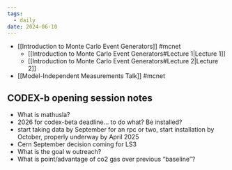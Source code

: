 ```yaml
---
tags:
  - daily
date: 2024-06-10
---
```

- [[Introduction to Monte Carlo Event Generators]] #mcnet 
	- [[Introduction to Monte Carlo Event Generators#Lecture 1|Lecture 1]]
	- [[Introduction to Monte Carlo Event Generators#Lecture 2|Lecture 2]]
- [[Model-Independent Measurements Talk]] #mcnet 

## CODEX-b opening session notes
- What is mathusla?
- 2026 for codex-beta deadline… to do what? Be installed?
- start taking data by September for an rpc or two, start installation by October, properly underway by April 2025
- Cern September decision coming for LS3
- What is the goal w outreach?
- What is point/advantage of co2 gas over previous “baseline”?